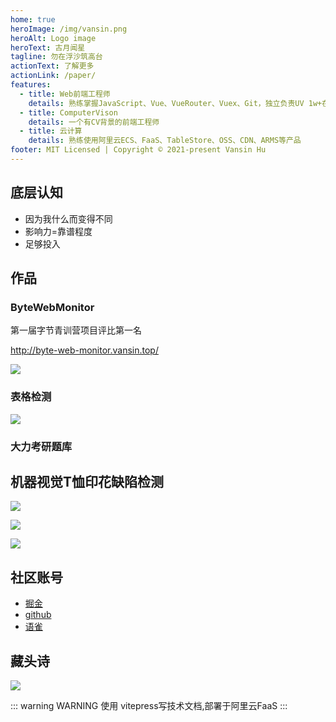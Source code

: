 ```yaml
---
home: true
heroImage: /img/vansin.png
heroAlt: Logo image
heroText: 古月闻星
tagline: 勿在浮沙筑高台
actionText: 了解更多
actionLink: /paper/
features:
  - title: Web前端工程师
    details: 熟练掌握JavaScript、Vue、VueRouter、Vuex、Git，独立负责UV 1w+在的在线教育项目，有一定的前端性能优化经验
  - title: ComputerVison
    details: 一个有CV背景的前端工程师
  - title: 云计算
    details: 熟练使用阿里云ECS、FaaS、TableStore、OSS、CDN、ARMS等产品
footer: MIT Licensed | Copyright © 2021-present Vansin Hu
---
```



## 底层认知

- 因为我什么而变得不同 
- 影响力=靠谱程度
- 足够投入

## 作品

### ByteWebMonitor

第一届字节青训营项目评比第一名

http://byte-web-monitor.vansin.top/


![](https://moonstarimg.oss-cn-hangzhou.aliyuncs.com/picgo_img/b7.gif)



### 表格检测



![](https://moonstarimg.oss-cn-hangzhou.aliyuncs.com/picgo_img/table-capture-gif.gif)

<!-- ![](https://moonstarimg.oss-cn-hangzhou.aliyuncs.com/picgo_img/tabledetect.gif) -->

### 大力考研题库



## 机器视觉T恤印花缺陷检测

![](https://moonstarimg.oss-cn-hangzhou.aliyuncs.com/picgo_img/20211025150323.png)

![](https://moonstarimg.oss-cn-hangzhou.aliyuncs.com/picgo_img/20211025150243.png)

![](https://moonstarimg.oss-cn-hangzhou.aliyuncs.com/picgo_img/20211025150312.png)

## 社区账号

- [掘金](https://juejin.cn/user/2999123453413191/posts)
- [github](https://github.com/vansin)
- [语雀](https://www.yuque.com/vansin)

## 藏头诗

![](https://moonstarimg.oss-cn-hangzhou.aliyuncs.com/picgo_imgvansin.png)


::: warning WARNING
使用 vitepress写技术文档,部署于阿里云FaaS
:::